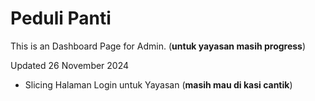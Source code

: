 # Peduli Panti
This is an Dashboard Page for Admin. (**untuk yayasan masih progress**)

Updated 26 November 2024
- Slicing Halaman Login untuk Yayasan (**masih mau di kasi cantik**)
